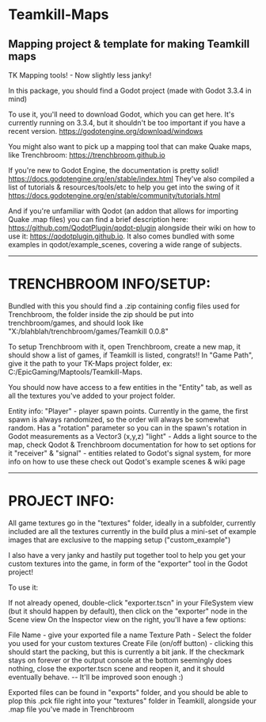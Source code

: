 # Teamkill-Maps
Mapping project & template for making Teamkill maps
------
TK Mapping tools! - Now slightly less janky!

In this package, you should find a Godot project (made with Godot 3.3.4 in mind)

To use it, you'll need to download Godot, which you can get here. It's currently running on 3.3.4, but it shouldn't be too important if you have a recent version.
https://godotengine.org/download/windows

You might also want to pick up a mapping tool that can make Quake maps, like Trenchbroom: https://trenchbroom.github.io

If you're new to Godot Engine, the documentation is pretty solid! https://docs.godotengine.org/en/stable/index.html
They've also compiled a list of tutorials & resources/tools/etc to help you get into the swing of it https://docs.godotengine.org/en/stable/community/tutorials.html

And if you're unfamiliar with Qodot (an addon that allows for importing Quake .map files) you can find a brief description here: https://github.com/QodotPlugin/qodot-plugin alongside their wiki on how to use it: https://qodotplugin.github.io. It also comes bundled with some examples in qodot/example_scenes, covering a wide range of subjects.

------

# TRENCHBROOM INFO/SETUP:
Bundled with this you should find a .zip containing config files used for Trenchbroom, the folder inside the zip should be put into trenchbroom/games, and should look like "X:/blahblah/trenchbroom/games/Teamkill 0.0.8"

To setup Trenchbroom with it, open Trenchbroom, create a new map, it should show a list of games, if Teamkill is listed, congrats!!
In "Game Path", give it the path to your TK-Maps project folder, ex: C:/EpicGaming/Maptools/Teamkill-Maps.

You should now have access to a few entities in the "Entity" tab, as well as all the textures you've added to your project folder.

Entity info:
"Player" - player spawn points. Currently in the game, the first spawn is always randomized, so the order will always  be somewhat random. Has a "rotation" parameter so you can in the spawn's rotation in Godot measurements as a Vector3 (x,y,z)
"light" - Adds a light source to the map, check Qodot & Trenchbroom documentation for how to set options for it
"receiver" & "signal" - entities related to Godot's signal system, for more info on how to use these check out Qodot's example scenes & wiki page


------

# PROJECT INFO:
All game textures go in the "textures" folder, ideally in a subfolder, currently included are all the textures currently in the build plus a mini-set of example images that are exclusive to the mapping setup ("custom_example")

I also have a very janky and hastily put together tool to help you get your custom textures into the game, in form of the "exporter" tool in the Godot project!

To use it:

If not already opened, double-click "exporter.tscn" in your FileSystem view (but it should happen by default), then click on the "exporter" node in the Scene view
On the Inspector view on the right, you'll have a few options:

File Name - give your exported file a name
Texture Path - Select the folder you used for your custom textures
Create File (on/off button) - clicking this should start the packing, but this is currently a bit jank. If the checkmark stays on forever or the output  console at the bottom seemingly does nothing, close the exporter.tscn scene and reopen it, and it should eventually behave. --  It'll be improved soon enough :)

Exported files can be found in "exports" folder, and you should be able to plop this .pck file right into your "textures" folder in Teamkill, alongside your .map file you've made in Trenchbroom
